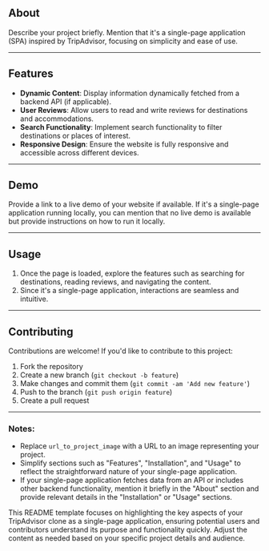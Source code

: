 ## About

Describe your project briefly. Mention that it's a single-page application (SPA) inspired by TripAdvisor, focusing on simplicity and ease of use.

---

## Features

- **Dynamic Content**: Display information dynamically fetched from a backend API (if applicable).
- **User Reviews**: Allow users to read and write reviews for destinations and accommodations.
- **Search Functionality**: Implement search functionality to filter destinations or places of interest.
- **Responsive Design**: Ensure the website is fully responsive and accessible across different devices.

---

## Demo

Provide a link to a live demo of your website if available. If it's a single-page application running locally, you can mention that no live demo is available but provide instructions on how to run it locally.

---

## Usage

1. Once the page is loaded, explore the features such as searching for destinations, reading reviews, and navigating the content.
2. Since it's a single-page application, interactions are seamless and intuitive.

---

## Contributing

Contributions are welcome! If you'd like to contribute to this project:

1. Fork the repository
2. Create a new branch (`git checkout -b feature`)
3. Make changes and commit them (`git commit -am 'Add new feature'`)
4. Push to the branch (`git push origin feature`)
5. Create a pull request

---


### Notes:
- Replace `url_to_project_image` with a URL to an image representing your project.
- Simplify sections such as "Features", "Installation", and "Usage" to reflect the straightforward nature of your single-page application.
- If your single-page application fetches data from an API or includes other backend functionality, mention it briefly in the "About" section and provide relevant details in the "Installation" or "Usage" sections.

This README template focuses on highlighting the key aspects of your TripAdvisor clone as a single-page application, ensuring potential users and contributors understand its purpose and functionality quickly. Adjust the content as needed based on your specific project details and audience.
